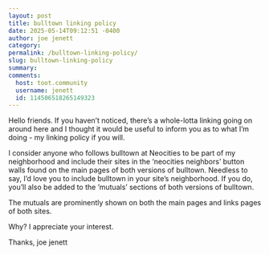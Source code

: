 ```yaml
---
layout: post
title: bulltown linking policy
date: 2025-05-14T09:12:51 -0400
author: joe jenett
category: 
permalink: /bulltown-linking-policy/
slug: bulltown-linking-policy
summary:
comments:
  host: toot.community
  username: jenett
  id: 114506518265149323
---
```

Hello friends. If you haven’t noticed, there’s a whole-lotta linking going on around here and I thought it would be useful to inform you as to what I’m doing - my linking policy if you will.

I consider anyone who follows bulltown at Neocities to be part of my neighborhood and include their sites in the ‘neocities neighbors’ button walls found on the main pages of both versions of bulltown. Needless to say, I’d love you to include bulltown in your site’s neighborhood. If you do, you’ll also be added to the ’mutuals’ sections of both versions of bulltown.

The mutuals are prominently shown on both the main pages and links pages of both sites.

Why? I appreciate your interest.

Thanks,
joe jenett






<a href="https://brid.gy/publish/mastodon"></a>